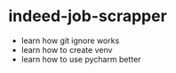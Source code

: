 # indeed-job-scrapper

- learn how git ignore works
- learn how to create venv
- learn how to use pycharm better
